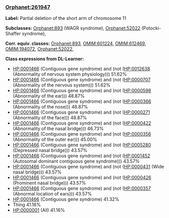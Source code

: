 
### [Orphanet:261947](http://www.orpha.net/ORDO/Orphanet_261947)
**Label:** Partial deletion of the short arm of chromosome 11

**Subclasses:** [Orphanet:893](http://www.orpha.net/ORDO/Orphanet_893) (WAGR syndrome), [Orphanet:52022](http://www.orpha.net/ORDO/Orphanet_52022) (Potocki-Shaffer syndrome), 

**Corr. equiv. classes:** [Orphanet:893](http://www.orpha.net/ORDO/Orphanet_893), [OMIM:601224](http://purl.obolibrary.org/obo/OMIM_601224), [OMIM:612469](http://purl.obolibrary.org/obo/OMIM_612469), [OMIM:194072](http://purl.obolibrary.org/obo/OMIM_194072), [Orphanet:52022](http://www.orpha.net/ORDO/Orphanet_52022), 

**Class expressions from DL-Learner:**

- [HP:0001466](http://purl.obolibrary.org/obo/HP_0001466) (Contiguous gene syndrome) and (not ([HP:0012638](http://purl.obolibrary.org/obo/HP_0012638) (Abnormality of nervous system physiology))) 51.62%
- [HP:0001466](http://purl.obolibrary.org/obo/HP_0001466) (Contiguous gene syndrome) and (not ([HP:0000707](http://purl.obolibrary.org/obo/HP_0000707) (Abnormality of the nervous system))) 51.62%
- [HP:0001466](http://purl.obolibrary.org/obo/HP_0001466) (Contiguous gene syndrome) and (not ([HP:0000598](http://purl.obolibrary.org/obo/HP_0000598) (Abnormality of the ear))) 48.87%
- [HP:0001466](http://purl.obolibrary.org/obo/HP_0001466) (Contiguous gene syndrome) and (not ([HP:0000366](http://purl.obolibrary.org/obo/HP_0000366) (Abnormality of the nose))) 48.87%
- [HP:0001466](http://purl.obolibrary.org/obo/HP_0001466) (Contiguous gene syndrome) and (not ([HP:0000271](http://purl.obolibrary.org/obo/HP_0000271) (Abnormality of the face))) 48.87%
- [HP:0001466](http://purl.obolibrary.org/obo/HP_0001466) (Contiguous gene syndrome) and (not ([HP:0000422](http://purl.obolibrary.org/obo/HP_0000422) (Abnormality of the nasal bridge))) 46.73%
- [HP:0001466](http://purl.obolibrary.org/obo/HP_0001466) (Contiguous gene syndrome) and (not ([HP:0000356](http://purl.obolibrary.org/obo/HP_0000356) (Abnormality of the outer ear))) 45.00%
- [HP:0001466](http://purl.obolibrary.org/obo/HP_0001466) (Contiguous gene syndrome) and (not ([HP:0005280](http://purl.obolibrary.org/obo/HP_0005280) (Depressed nasal bridge))) 43.57%
- [HP:0001466](http://purl.obolibrary.org/obo/HP_0001466) (Contiguous gene syndrome) and (not ([HP:0001452](http://purl.obolibrary.org/obo/HP_0001452) (Autosomal dominant contiguous gene syndrome))) 43.57%
- [HP:0001466](http://purl.obolibrary.org/obo/HP_0001466) (Contiguous gene syndrome) and (not ([HP:0000431](http://purl.obolibrary.org/obo/HP_0000431) (Wide nasal bridge))) 43.57%
- [HP:0001466](http://purl.obolibrary.org/obo/HP_0001466) (Contiguous gene syndrome) and (not ([HP:0000426](http://purl.obolibrary.org/obo/HP_0000426) (Prominent nasal bridge))) 43.57%
- [HP:0001466](http://purl.obolibrary.org/obo/HP_0001466) (Contiguous gene syndrome) and (not ([HP:0000357](http://purl.obolibrary.org/obo/HP_0000357) (Abnormal location of ears))) 43.57%
- [HP:0001466](http://purl.obolibrary.org/obo/HP_0001466) (Contiguous gene syndrome) 41.32%
- Thing 41.16%
- [HP:0000001](http://purl.obolibrary.org/obo/HP_0000001) (All) 41.16%


